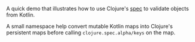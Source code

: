 A quick demo that illustrates how to use Clojure's [spec](https://clojure.org/guides/spec) to validate objects from Kotlin.

A small namespace help convert mutable Kotlin maps into Clojure's persistent maps before calling `clojure.spec.alpha/keys` on the map.